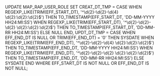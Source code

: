 UPDATE MAP_RAP_USER_ROLE
SET CREAT_DT_TMP = CASE
                      WHEN REGEXP_LIKE(TRIM(EFF_START_DT), '^\d{2}-\d{2}-\d{4} \d{2}:\d{2}:\d{2}$')
                      THEN TO_TIMESTAMP(EFF_START_DT, 'DD-MM-YYYY HH24:MI:SS')
                      WHEN REGEXP_LIKE(TRIM(EFF_START_DT), '^\d{2}-\d{2}-\d{2} \d{2}:\d{2}:\d{2}$')
                      THEN TO_TIMESTAMP(EFF_START_DT, 'DD-MM-RR HH24:MI:SS')
                      ELSE NULL
                  END,
    UPDT_DT_TMP = CASE
                      WHEN EFF_END_DT IS NULL OR TRIM(EFF_END_DT) = '0'
                      THEN SYSDATE
                      WHEN REGEXP_LIKE(TRIM(EFF_END_DT), '^\d{2}-\d{2}-\d{4} \d{2}:\d{2}:\d{2}$')
                      THEN TO_TIMESTAMP(EFF_END_DT, 'DD-MM-YYYY HH24:MI:SS')
                      WHEN REGEXP_LIKE(TRIM(EFF_END_DT), '^\d{2}-\d{2}-\d{2} \d{2}:\d{2}:\d{2}$')
                      THEN TO_TIMESTAMP(EFF_END_DT, 'DD-MM-RR HH24:MI:SS')
                      ELSE SYSDATE
                  END
WHERE EFF_START_DT IS NOT NULL OR EFF_END_DT IS NOT NULL;
